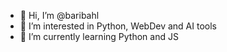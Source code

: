 - 👋 Hi, I’m @baribahl
- 👀 I’m interested in Python, WebDev and AI tools
- 🌱 I’m currently learning Python and JS

<!---
baribahl/baribahl is a ✨ special ✨ repository because its `README.md` (this file) appears on your GitHub profile.
You can click the Preview link to take a look at your changes.
--->
